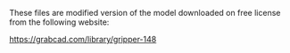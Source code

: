 These files are modified version of the model downloaded on free license from the following website:

https://grabcad.com/library/gripper-148

